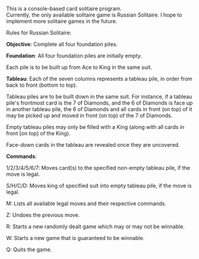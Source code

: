 This is a console-based card solitaire program.  
Currently, the only available solitaire game is Russian Solitaire.
I hope to implement more solitaire games in the future.

Rules for Russian Solitaire:

**Objective**: Complete all four foundation piles.

**Foundation**: All four foundation piles are initially empty.

Each pile is to be built up from Ace to King in the same suit.

**Tableau**:  Each of the seven columns represents a tableau pile, in order from back to front (bottom to top).

Tableau piles are to be built down in the same suit.  For instance, if a tableau pile's frontmost card is the 7 of Diamonds, and the 6 of Diamonds is face up in another tableau pile, 
the 6 of Diamonds and all cards in front (on top) of it may be picked up and moved in front (on top) of the 7 of Diamonds.

Empty tableau piles may only be filled with a King (along with all cards in front [on top] of the King).

Face-down cards in the tableau are revealed once they are uncovered.  

**Commands**:

1/2/3/4/5/6/7:  Moves card(s) to the specified non-empty tableau pile, if the move is legal.

S/H/C/D:  Moves king of specified suit into empty tableau pile, if the move is legal.

M:  Lists all available legal moves and their respective commands.

Z:  Undoes the previous move.

R:  Starts a new randomly dealt game which may or may not be winnable.

W:  Starts a new game that is guaranteed to be winnable.

Q:  Quits the game.  
